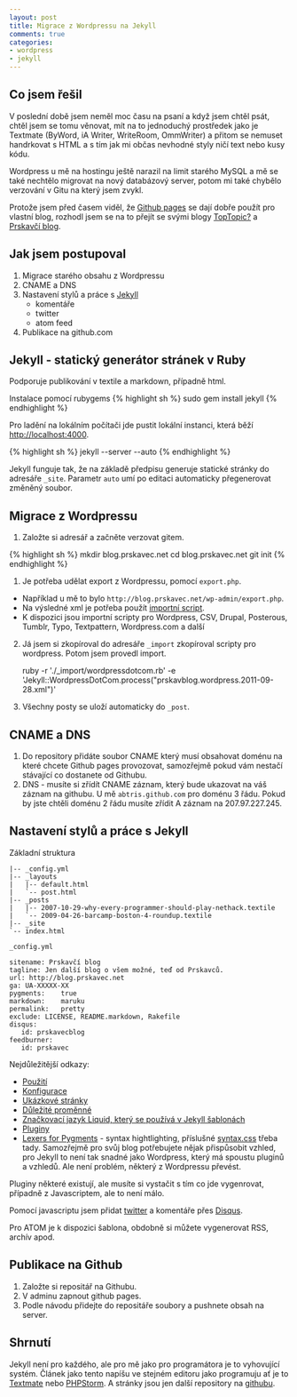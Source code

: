 ```yaml
--- 
layout: post
title: Migrace z Wordpressu na Jekyll
comments: true
categories:
- wordpress
- jekyll
---
```

## Co jsem řešil

V poslední době jsem neměl moc času na psaní a když jsem chtěl psát, chtěl jsem se tomu věnovat, mít na to jednoduchý prostředek jako je Textmate (ByWord, iA Writer, WriteRoom, OmmWriter) a přitom se nemuset handrkovat s HTML a s tím jak mi občas nevhodné styly ničí text nebo kusy kódu.

Wordpress u mě na hostingu ještě narazil na limit starého MySQL a mě se také nechtělo migrovat na nový databázový server, potom mi také chybělo verzování v Gitu na který jsem zvykl.

Protože jsem před časem viděl, že [Github pages](http://pages.github.com) se dají dobře použít pro vlastní blog, rozhodl jsem se na to přejít se svými blogy [TopTopic?](http://blog.prskavec.eu) a [Prskavčí blog](http://blog.prskavec.net).

<!--more-->

## Jak jsem postupoval

1. Migrace starého obsahu z Wordpressu
2. CNAME a DNS
3. Nastavení stylů a práce s [Jekyll](https://github.com/mojombo/jekyll/wiki/)
	- komentáře
	- twitter
	- atom feed
4. Publikace na github.com


## Jekyll - statický generátor stránek v Ruby

Podporuje publikování v textile a markdown, případně html. 

Instalace pomocí rubygems
{% highlight sh %}
sudo gem install jekyll
{% endhighlight %}

	
Pro ladění na lokálním počítači jde pustit lokální instanci, která běží [http://localhost:4000](http://localhost:4000). 

{% highlight sh %}
jekyll --server --auto
{% endhighlight %}

Jekyll funguje tak, že na základě předpisu generuje statické stránky do adresáře `_site`. Parametr `auto` umí po editaci automaticky přegenerovat změněný soubor. 

## Migrace z Wordpressu

1. Založte si adresář a začněte verzovat gitem.

{% highlight sh %}
mkdir blog.prskavec.net
cd blog.prskavec.net
git init
{% endhighlight %}

1. Je potřeba udělat export z Wordpressu, pomocí `export.php`.

- Například u mě to bylo `http://blog.prskavec.net/wp-admin/export.php`.
- Na výsledné xml je potřeba použít [importní script](https://github.com/mojombo/jekyll/tree/master/lib/jekyll/migrators).
- K dispozici jsou importní scripty pro Wordpress, CSV, Drupal, Posterous, Tumblr, Typo, Textpattern, Wordpress.com a další
2. Já jsem si zkopíroval do adresáře `_import` zkopíroval scripty pro wordpress. Potom jsem provedl import.

	ruby -r './_import/wordpressdotcom.rb' -e 'Jekyll::WordpressDotCom.process("prskavblog.wordpress.2011-09-28.xml")'

3. Všechny posty se uloží automaticky do `_post`.

## CNAME a DNS

1. Do repository přidáte soubor CNAME který musí obsahovat doménu na které chcete Github pages provozovat, samozřejmě pokud vám nestačí stávající co dostanete od Githubu. 
2. DNS - musíte si zřídít CNAME záznam, který bude ukazovat na váš záznam na githubu. U mě `abtris.github.com` pro doménu 3 řádu. Pokud by jste chtěli doménu 2 řádu musíte zřídit A záznam na 207.97.227.245.

## Nastavení stylů a práce s Jekyll

Základní struktura

	|-- _config.yml
	|-- _layouts
	|   |-- default.html
	|   `-- post.html
	|-- _posts
	|   |-- 2007-10-29-why-every-programmer-should-play-nethack.textile
	|   `-- 2009-04-26-barcamp-boston-4-roundup.textile
	|-- _site
	`-- index.html

`_config.yml`

	sitename: Prskavčí blog        
	tagline: Jen další blog o všem možné, teď od Prskavců.
	url: http://blog.prskavec.net   
	ga: UA-XXXXX-XX                 
	pygments:    true
	markdown:    maruku
	permalink:   pretty
	exclude: LICENSE, README.markdown, Rakefile
	disqus:
	   id: prskavecblog
	feedburner:
	   id: prskavec

Nejdůležitější odkazy:

- [Použití](https://github.com/mojombo/jekyll/wiki/Usage)
- [Konfigurace](https://github.com/mojombo/jekyll/wiki/Configuration)
- [Ukázkové stránky](https://github.com/mojombo/jekyll/wiki/Configuration)
- [Důležité proměnné](https://github.com/mojombo/jekyll/wiki/Template-Data)
- [Značkovací jazyk Liquid, který se používá v Jekyll šablonách](https://github.com/shopify/liquid/wiki/liquid-for-designers)
- [Pluginy](https://github.com/mojombo/jekyll/wiki/Plugins)
- [Lexers for Pygments](http://pygments.org/docs/lexers/) - syntax hightlighting, příslušné [syntax.css](https://github.com/mojombo/tpw/blob/master/css/syntax.css) třeba tady.
Samozřejmě pro svůj blog potřebujete nějak přispůsobit vzhled, pro Jekyll to není tak snadné jako Wordpress, který má spoustu pluginů a vzhledů. Ale není problém, některý z Wordpressu převést. 

Pluginy některé existují, ale musíte si vystačit s tím co jde vygenrovat, případně z Javascriptem, ale to není málo.

Pomocí javascriptu jsem přidat [twitter](http://tweet.seaofclouds.com/) a komentáře přes [Disqus](http://disqus.com).

Pro ATOM je k dispozici šablona, obdobně si můžete vygenerovat RSS, archív apod.

## Publikace na Github

1. Založte si repositář na Githubu.
2. V adminu zapnout github pages.
3. Podle návodu přidejte do repositáře soubory a pushnete obsah na server.

## Shrnutí

Jekyll není pro každého, ale pro mě jako pro programátora je to vyhovující systém. Článek jako tento napíšu ve stejném editoru jako programuju ať je to [Textmate](http://macromates.com/) nebo [PHPStorm](http://www.jetbrains.com/phpstorm/). A stránky jsou jen další repository na [githubu](http://github.com).

